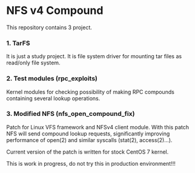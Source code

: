 # NFS v4 Compound

This repository contains 3 project.

### 1. TarFS

It is just a study project. It is file system driver for mounting tar files as read/only file system.

### 2. Test modules (rpc_exploits)

Kernel modules for checking possibility of making RPC compounds containing several lookup operations.

### 3. Modified NFS (nfs_open_compound_fix)

Patch for Linux VFS framework and NFSv4 client module. With this patch NFS will send compound lookup requests, significantly improving performance of open(2) and similar syscalls (stat(2), access(2)...).

Current version of the patch is written for stock CentOS 7 kernel.

This is work in progress, do not try this in production environment!!!
